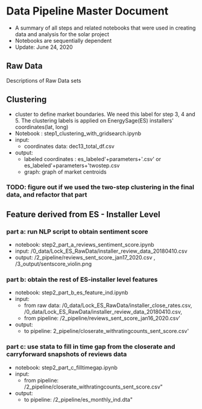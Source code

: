 
# Data Pipeline Master Document

- A summary of all steps and related notebooks that were used in creating data and analysis for the solar project   
- Notebooks are sequentially dependent 
- Update: June 24, 2020 

## Raw Data 

Descriptions of Raw Data sets

## Clustering 

- cluster to define market boundaries.  We need this label for step 3, 4 and 5. The clustering labels is applied on EnergySage(ES) installers' coordinates(lat, long)
- Notebook :  step1_clustering_with_gridsearch.ipynb 
- input: 
    - coordinates data: dec13_total_df.csv 
- output: 
    - labeled coordinates : es_labeled'+parameters+'.csv' or es_labeled'+parameters+'twostep.csv 
    - graph: graph of market centroids 
  

### TODO: figure out if we used the two-step clustering in the final data, and refactor that part 

## Feature derived from ES - Installer Level 

### part a: run NLP script to obtain sentiment score 

- notebook: step2_part_a_reviews_sentiment_score.ipynb
- input: /0_data/Lock_ES_RawData/installer_review_data_20180410.csv 
- output: /2_pipeline/reviews_sent_score_jan17_2020.csv , /3_output/sentscore_violin.png

### part b: obtain the rest of ES-installer level features 


- notebook: step2_part_b_es_feature_ind.ipynb 
- input: 
    - from raw data: /0_data/Lock_ES_RawData/installer_close_rates.csv, /0_data/Lock_ES_RawData/installer_review_data_20180410.csv, 
    - from pipeline: /2_pipeline/reviews_sent_score_jan16_2020.csv' 
- output: 
    - to pipeline: 2_pipeline/closerate_withratingcounts_sent_score.csv'


### part c: use stata to fill in time gap from the closerate and carryforward snapshots of reviews data 

- notebook: step2_part_c_filltimegap.ipynb 
- input: 
    - from pipeline: /2_pipeline/closerate_withratingcounts_sent_score.csv" 
- output: 
    - to pipeline: /2_pipeline/es_monthly_ind.dta" 


```python

```
